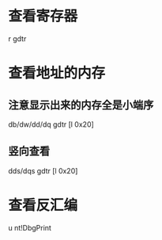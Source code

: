 # 查看寄存器
r gdtr

# 查看地址的内存
## 注意显示出来的内存全是小端序
db/dw/dd/dq gdtr [l 0x20]
## 竖向查看
dds/dqs gdtr [l 0x20]

# 查看反汇编
u nt!DbgPrint